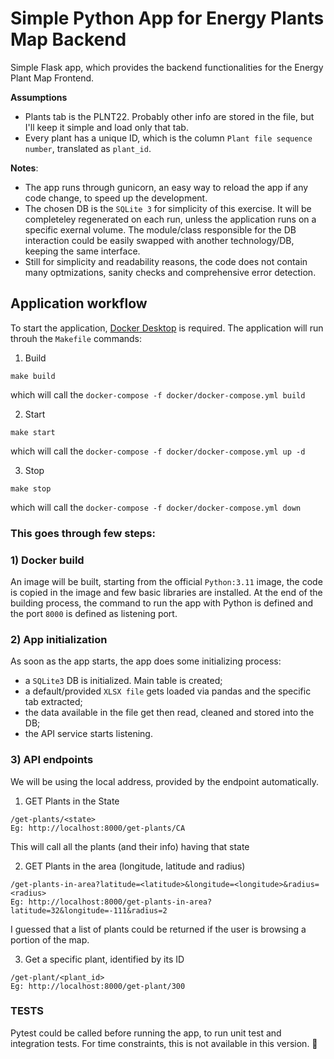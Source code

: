 # Simple Python App for Energy Plants Map Backend
Simple Flask app, which provides the backend functionalities for the Energy Plant Map Frontend.

**Assumptions**
- Plants tab is the PLNT22. Probably other info are stored in the file, but I'll keep it simple and load only that tab.
- Every plant has a unique ID, which is the column `Plant file sequence number`, translated as `plant_id`.


**Notes**: 
- The app runs through gunicorn, an easy way to reload the app if any code change, to speed up the development.
- The chosen DB is the `SQLite 3` for simplicity of this exercise. It will be completeley regenerated on each run, unless the application runs on a specific exernal volume. The module/class responsible for the DB interaction could be easily swapped with another technology/DB, keeping the same interface.
- Still for simplicity and readability reasons, the code does not contain many optmizations, sanity checks and comprehensive error detection.


## Application workflow
To start the application, [Docker Desktop]("https://www.docker.com/products/docker-desktop/") is required.
The application will run throuh the `Makefile` commands:
1) Build
```
make build
```
which will call the `docker-compose -f docker/docker-compose.yml build`

2) Start
```
make start
```
which will call the `docker-compose -f docker/docker-compose.yml up -d`

3) Stop
```
make stop
```
which will call the `docker-compose -f docker/docker-compose.yml down`


### This goes through few steps:

### 1) Docker build
An image will be built, starting from the official `Python:3.11` image, the code is copied in the image and few basic libraries are installed.
At the end of the building process, the command to run the app with Python is defined and the port `8000` is defined as listening port.

### 2) App initialization
As soon as the app starts, the app does some initializing process:
- a `SQLite3` DB is initialized. Main table is created;
- a default/provided `XLSX file` gets loaded via pandas and the specific tab extracted;
- the data available in the file get then read, cleaned and stored into the DB;
- the API service starts listening.

### 3) API endpoints
We will be using the local address, provided by the endpoint automatically.

1) GET Plants in the State
```
/get-plants/<state>
Eg: http://localhost:8000/get-plants/CA
```
This will call all the plants (and their info) having that state

2) GET Plants in the area (longitude, latitude and radius)
```
/get-plants-in-area?latitude=<latitude>&longitude=<longitude>&radius=<radius>
Eg: http://localhost:8000/get-plants-in-area?latitude=32&longitude=-111&radius=2
```
I guessed that a list of plants could be returned if the user is browsing a portion of the map.

3) Get a specific plant, identified by its ID
```
/get-plant/<plant_id>
Eg: http://localhost:8000/get-plant/300
```


### TESTS
Pytest could be called before running the app, to run unit test and integration tests.
For time constraints, this is not available in this version. 🥲
